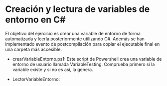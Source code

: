 # Creación y lectura de variables de entorno en C#

El objetivo del ejercicio es crear una variable de entorno de forma automatizada y leerla posteriormente utilizando C#. Además se han implementado evento de postcompilación para copiar el ejecutable final en una carpeta más accesible.

* crearVariableEntorno.ps1: Este script de Powershell crea una variable de entorno de usuario llamada VariableTesting. Comprueba primero si la variable existe y si no es así, la genera.

* LectorVariableEntorno: 
